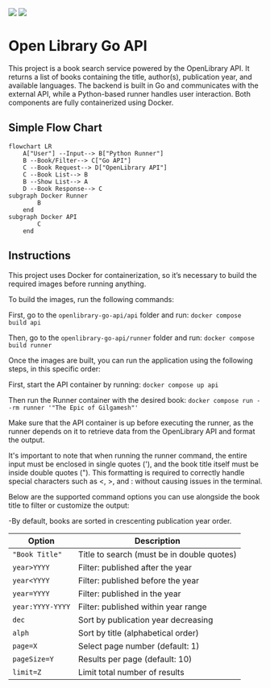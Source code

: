 ![](https://img.shields.io/badge/Status-Working-brightgreen) 
![](https://img.shields.io/badge/Release-1.0-blue)
# Open Library Go API

This project is a book search service powered by the OpenLibrary API. It returns a list of books containing the title, author(s), publication year, and available languages. The backend is built in Go and communicates with the external API, while a Python-based runner handles user interaction. Both components are fully containerized using Docker.

## Simple Flow Chart
```mermaid
flowchart LR
    A["User"] --Input--> B["Python Runner"]
    B --Book/Filter--> C["Go API"]
    C --Book Request--> D["OpenLibrary API"]
    C --Book List--> B
    B --Show List--> A
    D --Book Response--> C
subgraph Docker Runner
        B
    end
subgraph Docker API
        C
    end
```
## Instructions

This project uses Docker for containerization, so it’s necessary to build the required images before running anything.

To build the images, run the following commands:

First, go to the `openlibrary-go-api/api` folder and run:
`docker compose build api`

Then, go to the `openlibrary-go-api/runner` folder and run:
`docker compose build runner`

Once the images are built, you can run the application using the following steps, in this specific order:

First, start the API container by running: `docker compose up api`

Then run the Runner container with the desired book: `docker compose run --rm runner '"The Epic of Gilgamesh"'`

Make sure that the API container is up before executing the runner, as the runner depends on it to retrieve data from the OpenLibrary API and format the output.

It's important to note that when running the runner command, the entire input must be enclosed in single quotes ('), and the book title itself must be inside double quotes ("). This formatting is required to correctly handle special characters such as <, >, and : without causing issues in the terminal.

Below are the supported command options you can use alongside the book title to filter or customize the output:

-By default, books are sorted in crescenting publication year order.

| Option           | Description                                   |
| ---------------- | --------------------------------------------- |
| `"Book Title"`   | Title to search (must be in double quotes)    |
| `year>YYYY`      | Filter: published after the year              |
| `year<YYYY`      | Filter: published before the year             |
| `year=YYYY`      | Filter: published in the year                 |
| `year:YYYY-YYYY` | Filter: published within year range           |
| `dec`            | Sort by publication year decreasing           |
| `alph`           | Sort by title (alphabetical order)            |
| `page=X`         | Select page number (default: 1)               |
| `pageSize=Y`     | Results per page (default: 10)                |
| `limit=Z`        | Limit total number of results                 |
